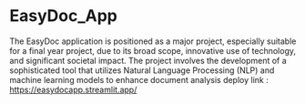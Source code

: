 # EasyDoc_App
The EasyDoc application is positioned as a major project, especially
suitable for a final year project, due to its broad scope, innovative use of technology,
and significant societal impact. The project involves the development of a
sophisticated tool that utilizes Natural Language Processing (NLP) and machine
learning models to enhance document analysis
deploy link :    https://easydocapp.streamlit.app/
